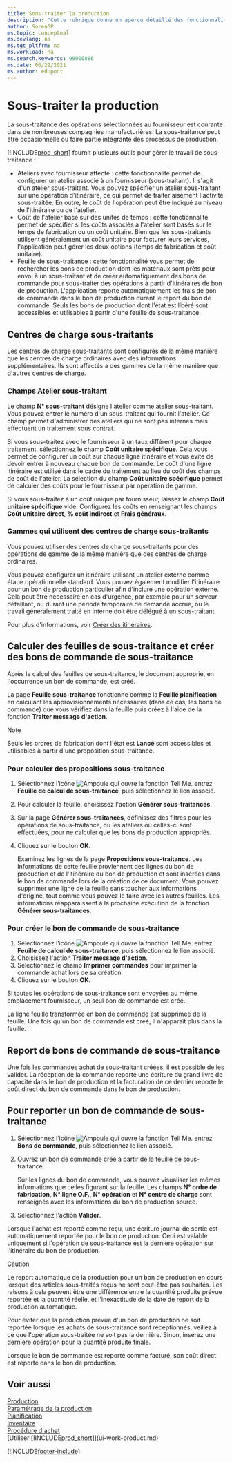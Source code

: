 ```yaml
---
title: Sous-traiter la production
description: "Cette rubrique donne un aperçu détaillé des fonctionnalités étendues de la sous-traitance dans Business\_Central, y compris les champs d’atelier et d’itinéraire."
author: SorenGP
ms.topic: conceptual
ms.devlang: na
ms.tgt_pltfrm: na
ms.workload: na
ms.search.keywords: 99000886
ms.date: 06/22/2021
ms.author: edupont
---
```

# Sous-traiter la production

La sous-traitance des opérations sélectionnées au fournisseur est courante dans de nombreuses compagnies manufacturières. La sous-traitance peut être occasionnelle ou faire partie intégrante des processus de production.

[!INCLUDE[prod_short](includes/prod_short.md)] fournit plusieurs outils pour gérer le travail de sous-traitance :  

- Ateliers avec fournisseur affecté : cette fonctionnalité permet de configurer un atelier associé à un fournisseur (sous-traitant). Il s'agit d'un atelier sous-traitant. Vous pouvez spécifier un atelier sous-traitant sur une opération d'itinéraire, ce qui permet de traiter aisément l'activité sous-traitée. En outre, le coût de l'opération peut être indiqué au niveau de l'itinéraire ou de l'atelier.  
- Coût de l'atelier basé sur des unités de temps : cette fonctionnalité permet de spécifier si les coûts associés à l'atelier sont basés sur le temps de fabrication ou un coût unitaire. Bien que les sous-traitants utilisent généralement un coût unitaire pour facturer leurs services, l'application peut gérer les deux options (temps de fabrication et coût unitaire).  
- Feuille de sous-traitance : cette fonctionnalité vous permet de rechercher les bons de production dont les matériaux sont prêts pour envoi à un sous-traitant et de créer automatiquement des bons de commande pour sous-traiter des opérations à partir d'itinéraires de bon de production. L'application reporte automatiquement les frais de bon de commande dans le bon de production durant le report du bon de commande. Seuls les bons de production dont l'état est libéré sont accessibles et utilisables à partir d'une feuille de sous-traitance.  

## Centres de charge sous-traitants  
Les centres de charge sous-traitants sont configurés de la même manière que les centres de charge ordinaires avec des informations supplémentaires. Ils sont affectés à des gammes de la même manière que d'autres centres de charge.  

### Champs Atelier sous-traitant  
Le champ **N° sous-traitant** désigne l'atelier comme atelier sous-traitant. Vous pouvez entrer le numéro d'un sous-traitant qui fournit l'atelier. Ce champ permet d'administrer des ateliers qui ne sont pas internes mais effectuent un traitement sous contrat.  

Si vous sous-traitez avec le fournisseur à un taux différent pour chaque traitement, sélectionnez le champ **Coût unitaire spécifique**. Cela vous permet de configurer un coût sur chaque ligne itinéraire et vous évite de devoir entrer à nouveau chaque bon de commande. Le coût d'une ligne itinéraire est utilisé dans le cadre du traitement au lieu du coût des champs de coût de l'atelier. La sélection du champ **Coût unitaire spécifique** permet de calculer des coûts pour le fournisseur par opération de gamme.  

Si vous sous-traitez à un coût unique par fournisseur, laissez le champ **Coût unitaire spécifique** vide. Configurez les coûts en renseignant les champs **Coût unitaire direct**, **% coût indirect** et **Frais généraux**.  

### Gammes qui utilisent des centres de charge sous-traitants  
Vous pouvez utiliser des centres de charge sous-traitants pour des opérations de gamme de la même manière que des centres de charge ordinaires.  

Vous pouvez configurer un itinéraire utilisant un atelier externe comme étape opérationnelle standard. Vous pouvez également modifier l'itinéraire pour un bon de production particulier afin d'inclure une opération externe. Cela peut être nécessaire en cas d'urgence, par exemple pour un serveur défaillant, ou durant une période temporaire de demande accrue, où le travail généralement traité en interne doit être délégué à un sous-traitant.  

Pour plus d'informations, voir [Créer des itinéraires](production-how-to-create-routings.md).  

## Calculer des feuilles de sous-traitance et créer des bons de commande de sous-traitance  
Après le calcul des feuilles de sous-traitance, le document approprié, en l'occurrence un bon de commande, est créé.  

La page **Feuille sous-traitance** fonctionne comme la **Feuille planification** en calculant les approvisionnements nécessaires (dans ce cas, les bons de commande) que vous vérifiez dans la feuille puis créez à l'aide de la fonction **Traiter message d'action**.  

> [!NOTE]  
>  Seuls les ordres de fabrication dont l'état est **Lancé** sont accessibles et utilisables à partir d'une proposition sous-traitance.  

### Pour calculer des propositions sous-traitance  
1.  Sélectionnez l’icône ![Ampoule qui ouvre la fonction Tell Me.](media/ui-search/search_small.png "Dites-moi ce que vous voulez faire") entrez **Feuille de calcul de sous-traitance**, puis sélectionnez le lien associé.  
2.  Pour calculer la feuille, choisissez l'action **Générer sous-traitances**.  
3.  Sur la page **Générer sous-traitances**, définissez des filtres pour les opérations de sous-traitance, ou les ateliers où celles-ci sont effectuées, pour ne calculer que les bons de production appropriés.  
4.  Cliquez sur le bouton **OK**.  

    Examinez les lignes de la page **Propositions sous-traitance**. Les informations de cette feuille proviennent des lignes du bon de production et de l'itinéraire du bon de production et sont insérées dans le bon de commande lors de la création de ce document. Vous pouvez supprimer une ligne de la feuille sans toucher aux informations d'origine, tout comme vous pouvez le faire avec les autres feuilles. Les informations réapparaissent à la prochaine exécution de la fonction **Générer sous-traitances**.  

### Pour créer le bon de commande de sous-traitance  
1.  Sélectionnez l’icône ![Ampoule qui ouvre la fonction Tell Me.](media/ui-search/search_small.png "Dites-moi ce que vous voulez faire") entrez **Feuille de calcul de sous-traitance**, puis sélectionnez le lien associé.  
2.  Choisissez l'action **Traiter message d'action**.  
3.  Sélectionnez le champ **Imprimer commandes** pour imprimer la commande achat lors de sa création.  
4.  Cliquez sur le bouton **OK**.  

Si toutes les opérations de sous-traitance sont envoyées au même emplacement fournisseur, un seul bon de commande est créé.  

La ligne feuille transformée en bon de commande est supprimée de la feuille. Une fois qu'un bon de commande est créé, il n'apparaît plus dans la feuille.  

## Report de bons de commande de sous-traitance  
Une fois les commandes achat de sous-traitant créées, il est possible de les valider. La réception de la commande reporte une écriture du grand livre de capacité dans le bon de production et la facturation de ce dernier reporte le coût direct du bon de commande dans le bon de production.  

## Pour reporter un bon de commande de sous-traitance  
1.  Sélectionnez l’icône ![Ampoule qui ouvre la fonction Tell Me.](media/ui-search/search_small.png "Dites-moi ce que vous voulez faire") entrez **Bons de commande**, puis sélectionnez le lien associé.  
2.  Ouvrez un bon de commande créé à partir de la feuille de sous-traitance.  

    Sur les lignes du bon de commande, vous pouvez visualiser les mêmes informations que celles figurant sur la feuille. Les champs **N° ordre de fabrication**, **N° ligne O.F.**, **N° opération** et **N° centre de charge** sont renseignés avec les informations du bon de production source.  

3.  Sélectionnez l'action **Valider**.  

Lorsque l'achat est reporté comme reçu, une écriture journal de sortie est automatiquement reportée pour le bon de production. Ceci est valable uniquement si l'opération de sous-traitance est la dernière opération sur l'itinéraire du bon de production.  

> [!CAUTION]  
>  Le report automatique de la production pour un bon de production en cours lorsque des articles sous-traités reçus ne sont peut-être pas souhaités. Les raisons à cela peuvent être une différence entre la quantité produite prévue reportée et la quantité réelle, et l'inexactitude de la date de report de la production automatique.  
>   
>  Pour éviter que la production prévue d'un bon de production ne soit reportée lorsque les achats de sous-traitance sont réceptionnés, veillez à ce que l'opération sous-traitée ne soit pas la dernière. Sinon, insérez une dernière opération pour la quantité produite finale.  

Lorsque le bon de commande est reporté comme facturé, son coût direct est reporté dans le bon de production.  

## Voir aussi  
[Production](production-manage-manufacturing.md)    
[Paramétrage de la production](production-configure-production-processes.md)  
[Planification](production-planning.md)      
[Inventaire](inventory-manage-inventory.md)  
[Procédure d'achat](purchasing-manage-purchasing.md)  
[Utiliser [!INCLUDE[prod_short](includes/prod_short.md)]](ui-work-product.md)


[!INCLUDE[footer-include](includes/footer-banner.md)]